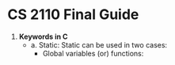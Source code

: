 # CS 2110 Final Guide
1. **Keywords in C**
   * a. Static: Static can be used in two cases:
       * Global variables (or) functions: 